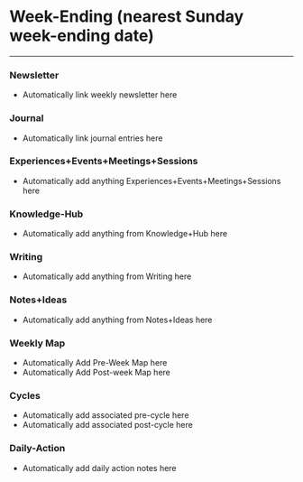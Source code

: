 

# Week-Ending (nearest Sunday week-ending date)
---

### Newsletter

- Automatically link weekly newsletter here


### Journal

- Automatically link journal entries here


### Experiences+Events+Meetings+Sessions

- Automatically add anything Experiences+Events+Meetings+Sessions here


### Knowledge-Hub

- Automatically add anything from Knowledge+Hub here

### Writing

- Automatically add anything from Writing here

### Notes+Ideas

- Automatically add anything from Notes+Ideas here


### Weekly Map

- Automatically Add Pre-Week Map here
- Automatically Add Post-week Map here


### Cycles

- Automatically add associated pre-cycle here
- Automatically add associated post-cycle here


### Daily-Action

- Automatically add daily action notes here





